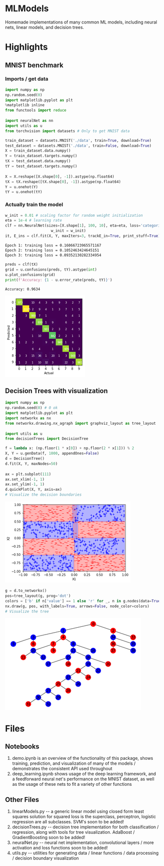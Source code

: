 # MLModels
Homemade implementations of many common ML models, including neural nets, linear models, and decision trees.

# Highlights
## MNIST benchmark

### Imports / get data

```python
import numpy as np
np.random.seed(0)
import matplotlib.pyplot as plt
%matplotlib inline
from functools import reduce

import neuralNet as nn
import utils as u
from torchvision import datasets # Only to get MNIST data
```

```python
train_dataset = datasets.MNIST('./data', train=True, download=True)
test_dataset = datasets.MNIST('./data', train=False, download=True)
X = train_dataset.data.numpy()
Y = train_dataset.targets.numpy()
tX = test_dataset.data.numpy()
tY = test_dataset.targets.numpy()

X = X.reshape([X.shape[0], -1]).astype(np.float64)
tX = tX.reshape([tX.shape[0], -1]).astype(np.float64)
Y = u.onehot(Y)
tY = u.onehot(tY)
```
### Actually train the model

```python
w_init = 0.01 # scaling factor for random weight initialization
eta = 1e-4 # learning rate
clf = nn.NeuralNet(sizes=[X.shape[1], 100, 10], eta=eta, loss='categorical', nonLin=['relu','softmax'],
                     w_init = w_init)
it, E_ins = clf.fit(X, Y, maxIters=3, trackE_in=True, print_stuff=True)
```

    Epoch 1: training loss = 0.16066723965571167
    Epoch 2: training loss = 0.1052463424645151
    Epoch 3: training loss = 0.09352130282334954



```python
preds = clf(tX)
grid = u.confusions(preds, tY).astype(int)
u.plot_confusions(grid)
print(f'Accuracy: {1 - u.error_rate(preds, tY)}')
```

    Accuracy: 0.9634



![png](assets/confusions_mnist.png)

## Decision Trees with visualization

```python
import numpy as np 
np.random.seed(0) # 0 ok
import matplotlib.pyplot as plt 
import networkx as nx
from networkx.drawing.nx_agraph import graphviz_layout as tree_layout

import utils as u
from decisionTrees import DecisionTree
```

```python
f = lambda x: (np.floor(1 * x[0]) + np.floor(2 * x[1])) % 2
X, Y = u.genData(f, 1000, appendOnes=False)
d = DecisionTree()
d.fit(X, Y, maxNodes=50)

ax = plt.subplot(111)
ax.set_xlim(-1, 1)
ax.set_ylim(-1, 1)
d.quickPlot(X, Y, axis=ax)
# Visualize the decision boundaries
```


![png](assets/d_tree_boundary.png)



```python
g = d.to_networkx()
pos=tree_layout(g, prog='dot')
colors = ['b' if n['value'] == 1 else 'r' for _, n in g.nodes(data=True)]
nx.draw(g, pos, with_labels=True, arrows=False, node_color=colors)
# Visualize the tree
```


![png](assets/d_tree.png)


# Files

## Notebooks
1. demo.ipynb is an overview of the functionality of this package, shows training, prediction, and visualization of many of the models / demonstrates the consistent API used throughout
2. deep_learning.ipynb shows usage of the deep learning framework, and a feedforward neural net's performance on the MNIST dataset, as well as the usage of these nets to fit a variety of other functions

## Other Files
1. linearModels.py -- a generic linear model using closed form least squares solution for squared loss is the superclass, perceptron, logistic regression are all subclasses. SVM's soon to be added!
2. decisionTrees.py -- decision tree implementation for both classification / regression, along with tools for tree visualization. AdaBoost / GradientBoosting soon to be added!
3. neuralNet.py -- neural net implementation, convolutional layers / more activation and loss functions soon to be added!
4. utils.py -- utilities for generating data / linear functions / data processing / decision boundary visualization

